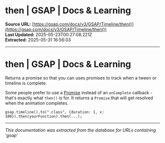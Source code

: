 # then | GSAP | Docs & Learning

**Source URL:** [https://gsap.com/docs/v3/GSAP/Timeline/then()](https://gsap.com/docs/v3/GSAP/Timeline/then())  
**Last Updated:** 2025-05-23T00:27:08.221Z  
**Extracted:** 2025-05-31 16:56:03

---

# then | GSAP | Docs & Learning

Returns a promise so that you can uses promises to track when a tween or timeline is complete.

Some people prefer to use a [Promise](https://developer.mozilla.org/en-US/docs/Web/JavaScript/Reference/Global_Objects/Promise) instead of an `onComplete` callback - that's exactly what `then()` is for. It returns a `Promise` that will get resolved when the animation completes.

```
gsap.timeline().to(".class", {duration: 1, x: 100}).then(yourFunction).then(...);
```

---

*This documentation was extracted from the database for URLs containing 'gsap'*
